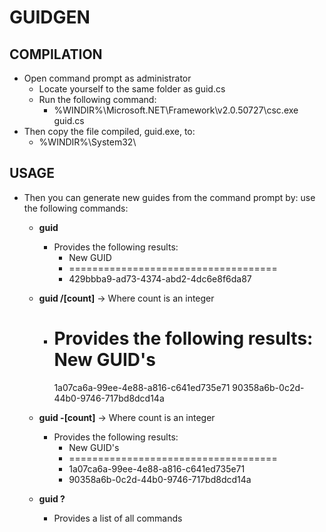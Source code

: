 ﻿# GUIDGEN

## COMPILATION
* Open command prompt as administrator
	* Locate yourself to the same folder as guid.cs
	* Run the following command:
		* %WINDIR%\Microsoft.NET\Framework\v2.0.50727\csc.exe guid.cs 
* Then copy the file compiled, guid.exe, to:
	* %WINDIR%\System32\
	
## USAGE				
* Then you can generate new guides from the command prompt by:
use the following commands:

	* **guid**
		* Provides the following results:
			- New GUID
			- ====================================
			- 429bbba9-ad73-4374-abd2-4dc6e8f6da87

	* **guid /[count]** -> Where count is an integer
		* Provides the following results:
			New GUID's
			====================================
			1a07ca6a-99ee-4e88-a816-c641ed735e71
			90358a6b-0c2d-44b0-9746-717bd8dcd14a

	* **guid -[count]** -> Where count is an integer
		* Provides the following results:
			- New GUID's
			- ====================================
			- 1a07ca6a-99ee-4e88-a816-c641ed735e71
			- 90358a6b-0c2d-44b0-9746-717bd8dcd14a

	* **guid ?**
		* Provides a list of all commands


